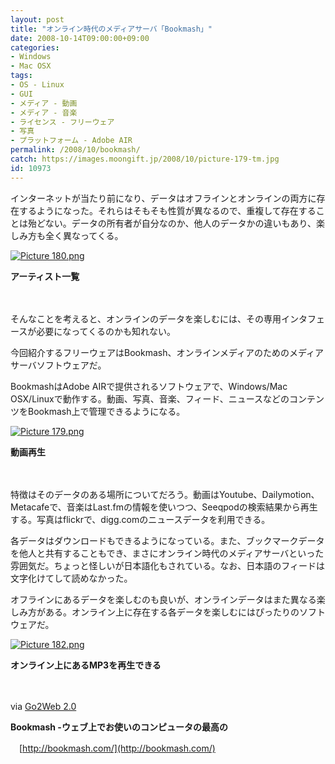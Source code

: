 ```yaml
---
layout: post
title: "オンライン時代のメディアサーバ「Bookmash」"
date: 2008-10-14T09:00:00+09:00
categories:
- Windows
- Mac OSX
tags: 
- OS - Linux
- GUI
- メディア - 動画
- メディア - 音楽
- ライセンス - フリーウェア
- 写真
- プラットフォーム - Adobe AIR
permalink: /2008/10/bookmash/
catch: https://images.moongift.jp/2008/10/picture-179-tm.jpg
id: 10973
---
```

インターネットが当たり前になり、データはオフラインとオンラインの両方に存在するようになった。それらはそもそも性質が異なるので、重複して存在することは殆どない。データの所有者が自分なのか、他人のデータかの違いもあり、楽しみ方も全く異なってくる。

  

[![Picture 180.png](https://images.moongift.jp/2008/10/picture-180-tm.jpg)](https://images.moongift.jp/2008/10/picture-180.png)  
  
**アーティスト一覧**

  

　

  

そんなことを考えると、オンラインのデータを楽しむには、その専用インタフェースが必要になってくるのかも知れない。

  

今回紹介するフリーウェアはBookmash、オンラインメディアのためのメディアサーバソフトウェアだ。

  
  
<!--more-->  

BookmashはAdobe AIRで提供されるソフトウェアで、Windows/Mac OSX/Linuxで動作する。動画、写真、音楽、フィード、ニュースなどのコンテンツをBookmash上で管理できるようになる。

  

[![Picture 179.png](https://images.moongift.jp/2008/10/picture-179-tm.jpg)](https://images.moongift.jp/2008/10/picture-179.png)  
  
**動画再生**

  

　

  

特徴はそのデータのある場所についてだろう。動画はYoutube、Dailymotion、Metacafeで、音楽はLast.fmの情報を使いつつ、Seeqpodの検索結果から再生する。写真はflickrで、digg.comのニュースデータを利用できる。

  

各データはダウンロードもできるようになっている。また、ブックマークデータを他人と共有することもでき、まさにオンライン時代のメディアサーバといった雰囲気だ。ちょっと怪しいが日本語化もされている。なお、日本語のフィードは文字化けてして読めなかった。

  

オフラインにあるデータを楽しむのも良いが、オンラインデータはまた異なる楽しみ方がある。オンライン上に存在する各データを楽しむにはぴったりのソフトウェアだ。

  

[![Picture 182.png](https://images.moongift.jp/2008/10/picture-182-tm.jpg)](https://images.moongift.jp/2008/10/picture-182.png)  
  
**オンライン上にあるMP3を再生できる**

  

　

  

via [Go2Web 2.0](http://blog.go2web20.net/2008/10/mini-media-center-based-on-adobe-air.html)

  

**Bookmash -ウェブ上でお使いのコンピュータの最高の**

  

　[http://bookmash.com/](http://bookmash.com/)

  
